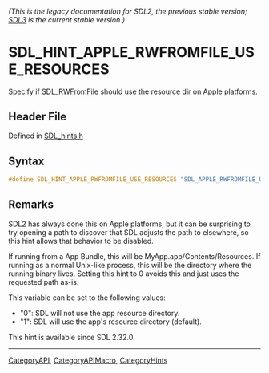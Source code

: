 ###### (This is the legacy documentation for SDL2, the previous stable version; [SDL3](https://wiki.libsdl.org/SDL3/) is the current stable version.)
# SDL_HINT_APPLE_RWFROMFILE_USE_RESOURCES

Specify if [SDL_RWFromFile](SDL_RWFromFile) should use the resource dir on Apple platforms.

## Header File

Defined in [SDL_hints.h](https://github.com/libsdl-org/SDL/blob/SDL2/include/SDL_hints.h)

## Syntax

```c
#define SDL_HINT_APPLE_RWFROMFILE_USE_RESOURCES "SDL_APPLE_RWFROMFILE_USE_RESOURCES"
```

## Remarks

SDL2 has always done this on Apple platforms, but it can be surprising to
try opening a path to discover that SDL adjusts the path to elsewhere, so
this hint allows that behavior to be disabled.

If running from a App Bundle, this will be MyApp.app/Contents/Resources. If
running as a normal Unix-like process, this will be the directory where the
running binary lives. Setting this hint to 0 avoids this and just uses the
requested path as-is.

This variable can be set to the following values:

- "0": SDL will not use the app resource directory.
- "1": SDL will use the app's resource directory (default).

This hint is available since SDL 2.32.0.

----
[CategoryAPI](CategoryAPI), [CategoryAPIMacro](CategoryAPIMacro), [CategoryHints](CategoryHints)

